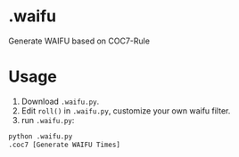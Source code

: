 # .waifu
Generate WAIFU based on COC7-Rule

# Usage
1. Download `.waifu.py`.
2. Edit `roll()` in `.waifu.py`, customize your own waifu filter.
3. run `.waifu.py`:
```python
python .waifu.py
.coc7 [Generate WAIFU Times]
```
